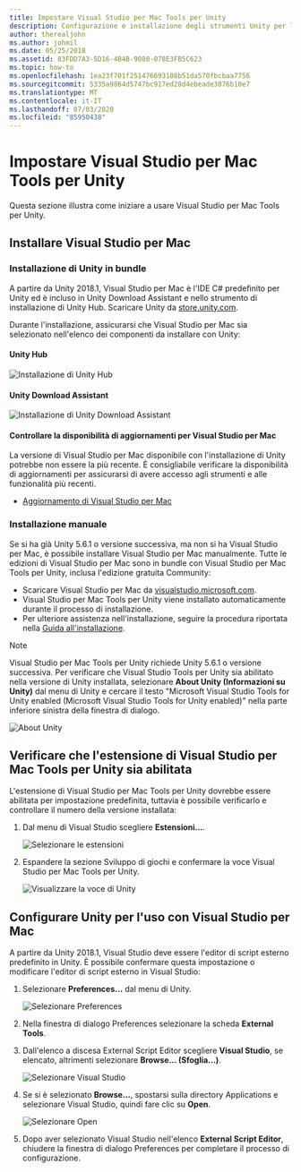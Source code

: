 ```yaml
---
title: Impostare Visual Studio per Mac Tools per Unity
description: Configurazione e installazione degli strumenti Unity per l'uso in Visual Studio per Mac
author: therealjohn
ms.author: johmil
ms.date: 05/25/2018
ms.assetid: 83FDD7A3-5D16-4B4B-9080-078E3FB5C623
ms.topic: how-to
ms.openlocfilehash: 1ea23f701f251476693108b51da570fbcbaa7756
ms.sourcegitcommit: 5335a9864d5747bc917ed28d4ebeade3076b10e7
ms.translationtype: MT
ms.contentlocale: it-IT
ms.lasthandoff: 07/03/2020
ms.locfileid: "85950438"
---
```

# <a name="set-up-visual-studio-for-mac-tools-for-unity"></a>Impostare Visual Studio per Mac Tools per Unity

Questa sezione illustra come iniziare a usare Visual Studio per Mac Tools per Unity.

## <a name="install-visual-studio-for-mac"></a>Installare Visual Studio per Mac

### <a name="unity-bundled-installation"></a>Installazione di Unity in bundle

A partire da Unity 2018.1, Visual Studio per Mac è l'IDE C# predefinito per Unity ed è incluso in Unity Download Assistant e nello strumento di installazione di Unity Hub. Scaricare Unity da [store.unity.com](https://store.unity.com/).

Durante l'installazione, assicurarsi che Visual Studio per Mac sia selezionato nell'elenco dei componenti da installare con Unity:

#### <a name="unity-hub"></a>Unity Hub

![Installazione di Unity Hub](media/setup-vsmac-tools-unity-image7.png)

#### <a name="unity-download-assistant"></a>Unity Download Assistant

![Installazione di Unity Download Assistant](media/setup-vsmac-tools-unity-image8.png)

#### <a name="check-for-updates-to-visual-studio-for-mac"></a>Controllare la disponibilità di aggiornamenti per Visual Studio per Mac

La versione di Visual Studio per Mac disponibile con l'installazione di Unity potrebbe non essere la più recente. È consigliabile verificare la disponibilità di aggiornamenti per assicurarsi di avere accesso agli strumenti e alle funzionalità più recenti.

* [Aggiornamento di Visual Studio per Mac](update.md)

### <a name="manual-installation"></a>Installazione manuale

Se si ha già Unity 5.6.1 o versione successiva, ma non si ha Visual Studio per Mac, è possibile installare Visual Studio per Mac manualmente. Tutte le edizioni di Visual Studio per Mac sono in bundle con Visual Studio per Mac Tools per Unity, inclusa l'edizione gratuita Community:

* Scaricare Visual Studio per Mac da [visualstudio.microsoft.com](https://visualstudio.microsoft.com/).
* Visual Studio per Mac Tools per Unity viene installato automaticamente durante il processo di installazione.
* Per ulteriore assistenza nell'installazione, seguire la procedura riportata nella [Guida all'installazione](/visualstudio/mac/installation/?view=vsmac-2017).

> [!NOTE]
> Visual Studio per Mac Tools per Unity richiede Unity 5.6.1 o versione successiva. Per verificare che Visual Studio Tools per Unity sia abilitato nella versione di Unity installata, selezionare **About Unity (Informazioni su Unity)** dal menu di Unity e cercare il testo "Microsoft Visual Studio Tools for Unity enabled (Microsoft Visual Studio Tools for Unity enabled)" nella parte inferiore sinistra della finestra di dialogo.
>
> ![About Unity](media/setup-vsmac-tools-unity-image3.png)

## <a name="confirm-that-the-visual-studio-for-mac-tools-for-unity-extension-is-enabled"></a>Verificare che l'estensione di Visual Studio per Mac Tools per Unity sia abilitata

L'estensione di Visual Studio per Mac Tools per Unity dovrebbe essere abilitata per impostazione predefinita, tuttavia è possibile verificarlo e controllare il numero della versione installata:

1. Dal menu di Visual Studio scegliere **Estensioni...**.

   ![Selezionare le estensioni](media/setup-vsmac-tools-unity-image1.png)

2. Espandere la sezione Sviluppo di giochi e confermare la voce Visual Studio per Mac Tools per Unity.

   ![Visualizzare la voce di Unity](media/setup-vsmac-tools-unity-image2.png)

## <a name="configure-unity-for-use-with-visual-studio-for-mac"></a>Configurare Unity per l'uso con Visual Studio per Mac

A partire da Unity 2018.1, Visual Studio deve essere l'editor di script esterno predefinito in Unity. È possibile confermare questa impostazione o modificare l'editor di script esterno in Visual Studio:

1. Selezionare **Preferences...** dal menu di Unity.

   ![Selezionare Preferences](media/setup-vsmac-tools-unity-image4.png)

2. Nella finestra di dialogo Preferences selezionare la scheda **External Tools**.

3. Dall'elenco a discesa External Script Editor scegliere **Visual Studio**, se elencato, altrimenti selezionare **Browse... (Sfoglia...)**.

   ![Selezionare Visual Studio](media/setup-vsmac-tools-unity-image5.png)

4. Se si è selezionato **Browse...**, spostarsi sulla directory Applications e selezionare Visual Studio, quindi fare clic su **Open**.

   ![Selezionare Open](media/setup-vsmac-tools-unity-image6.png)

5. Dopo aver selezionato Visual Studio nell'elenco **External Script Editor**, chiudere la finestra di dialogo Preferences per completare il processo di configurazione.